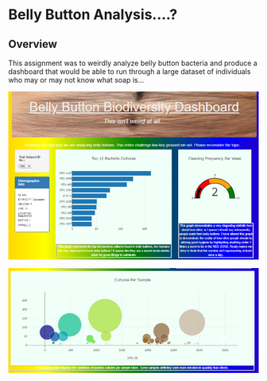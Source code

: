 # Belly Button Analysis....?

## Overview

This assignment was to weirdly analyze belly button bacteria and produce a dashboard that would be able to run through a large dataset of individuals who may or may not know what soap is...

![dashboard](https://github.com/demarcomf/plotlydeploy/blob/main/Top%20Half%20BellyButton.PNG)

![dashboard2](https://github.com/demarcomf/plotlydeploy/blob/main/BottomHalf%20Belly%20Button.PNG)
